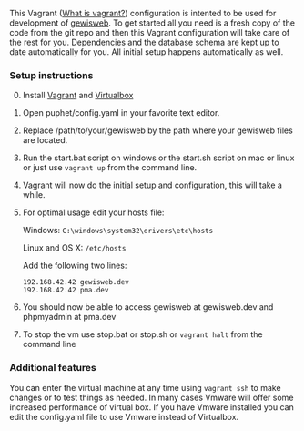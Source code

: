 This Vagrant ([What is vagrant?](https://www.vagrantup.com/about.html "vagrant")) configuration is intented to be used for development of [gewisweb](https://github.com/GEWIS/gewisweb "gewisweb"). To get started all you need is a fresh copy of the code from the git repo and then this Vagrant configuration will take care of the rest for you. Dependencies and the database schema are kept up to date automatically for you. All initial setup happens automatically as well.

### Setup instructions
0. Install [Vagrant](https://www.vagrantup.com/downloads.html "Vagrant") and [Virtualbox](https://www.virtualbox.org/wiki/Downloads "Virtualbox")
1. Open puphet/config.yaml in your favorite text editor.
2. Replace /path/to/your/gewisweb by the path where your gewisweb files are located.
3. Run the start.bat script on windows or the start.sh script on mac or linux or just use `vagrant up` from the command line.
4. Vagrant will now do the initial setup and configuration, this will take a while.
5. For optimal usage edit your hosts file:

   Windows: `C:\windows\system32\drivers\etc\hosts`

   Linux and OS X: `/etc/hosts`

   Add the following two lines:
   ```
   192.168.42.42 gewisweb.dev
   192.168.42.42 pma.dev
   ```
6. You should now be able to access gewisweb at gewisweb.dev and phpmyadmin at pma.dev
7. To stop the vm use stop.bat or stop.sh or `vagrant halt` from the command line

### Additional features
You can enter the virtual machine at any time using `vagrant ssh` to make changes or to test things as needed. In many cases Vmware will offer some increased performance of virtual box. If you have Vmware installed you can edit the config.yaml file to use Vmware instead of Virtualbox.
